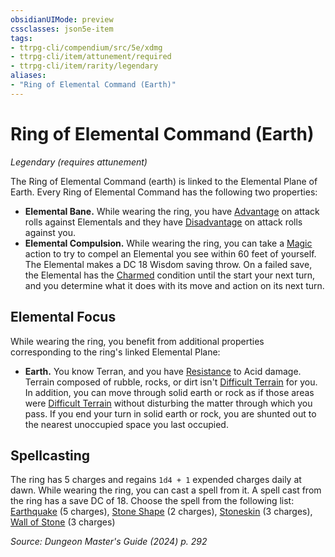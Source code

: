 ```yaml
---
obsidianUIMode: preview
cssclasses: json5e-item
tags:
- ttrpg-cli/compendium/src/5e/xdmg
- ttrpg-cli/item/attunement/required
- ttrpg-cli/item/rarity/legendary
aliases: 
- "Ring of Elemental Command (Earth)"
---
```

# Ring of Elemental Command (Earth)
*Legendary (requires attunement)*  



The Ring of Elemental Command (earth) is linked to the Elemental Plane of Earth. Every Ring of Elemental Command has the following two properties:

- **Elemental Bane.** While wearing the ring, you have [Advantage](2-Mechanics/CLI/rules/variant-rules/advantage-xphb.md) on attack rolls against Elementals and they have [Disadvantage](2-Mechanics/CLI/rules/variant-rules/disadvantage-xphb.md) on attack rolls against you.  
- **Elemental Compulsion.** While wearing the ring, you can take a [Magic](2-Mechanics/CLI/rules/actions.md#Magic) action to try to compel an Elemental you see within 60 feet of yourself. The Elemental makes a DC 18 Wisdom saving throw. On a failed save, the Elemental has the [Charmed](2-Mechanics/CLI/rules/conditions.md#Charmed) condition until the start your next turn, and you determine what it does with its move and action on its next turn.  

## Elemental Focus

While wearing the ring, you benefit from additional properties corresponding to the ring's linked Elemental Plane:

- **Earth.** You know Terran, and you have [Resistance](2-Mechanics/CLI/rules/variant-rules/resistance-xphb.md) to Acid damage. Terrain composed of rubble, rocks, or dirt isn't [Difficult Terrain](2-Mechanics/CLI/rules/variant-rules/difficult-terrain-xphb.md) for you. In addition, you can move through solid earth or rock as if those areas were [Difficult Terrain](2-Mechanics/CLI/rules/variant-rules/difficult-terrain-xphb.md) without disturbing the matter through which you pass. If you end your turn in solid earth or rock, you are shunted out to the nearest unoccupied space you last occupied.  

## Spellcasting

The ring has 5 charges and regains `1d4 + 1` expended charges daily at dawn. While wearing the ring, you can cast a spell from it. A spell cast from the ring has a save DC of 18. Choose the spell from the following list: [Earthquake](2-Mechanics/CLI/spells/earthquake-xphb.md) (5 charges), [Stone Shape](2-Mechanics/CLI/spells/stone-shape-xphb.md) (2 charges), [Stoneskin](2-Mechanics/CLI/spells/stoneskin-xphb.md) (3 charges), [Wall of Stone](2-Mechanics/CLI/spells/wall-of-stone-xphb.md) (3 charges)

*Source: Dungeon Master's Guide (2024) p. 292*